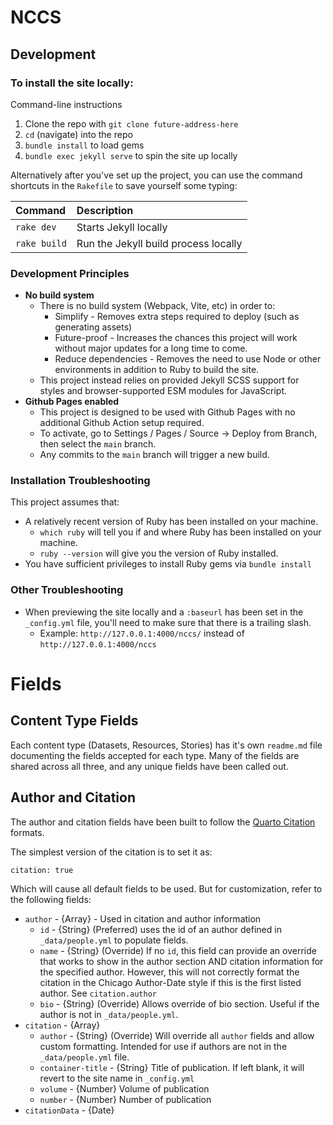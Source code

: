 # NCCS

## Development 

### To install the site locally:

Command-line instructions

1. Clone the repo with `git clone future-address-here`
2. `cd` (navigate) into the repo
3. `bundle install` to load gems
4. `bundle exec jekyll serve` to spin the site up locally

Alternatively after you've set up the project, you can use the command shortcuts in the `Rakefile` to save yourself some typing:

|Command|Description|
|:---|:---|
|`rake dev`|Starts Jekyll locally|
|`rake build`|Run the Jekyll build process locally|

### Development Principles

- **No build system**
    - There is no build system (Webpack, Vite, etc) in order to:
       - Simplify - Removes extra steps required to deploy (such as generating assets)
       - Future-proof - Increases the chances this project will work without major updates for a long time to come.
       - Reduce dependencies - Removes the need to use Node or other environments in addition to Ruby to build the site.
    - This project instead relies on provided Jekyll SCSS support for styles and browser-supported ESM modules for JavaScript.
- **Github Pages enabled**
    - This project is designed to be used with Github Pages with no additional Github Action setup required.
    - To activate, go to Settings / Pages / Source -> Deploy from Branch, then select the `main` branch.
    - Any commits to the `main` branch will trigger a new build.

### Installation Troubleshooting

This project assumes that:

- A relatively recent version of Ruby has been installed on your machine.
    - `which ruby` will tell you if and where Ruby has been installed on your machine.
    - `ruby --version` will give you the version of Ruby installed.
- You have sufficient privileges to install Ruby gems via `bundle install`

### Other Troubleshooting

- When previewing the site locally and a `:baseurl` has been set in the `_config.yml` file, you'll need to make sure that there is a trailing slash.
    - Example: `http://127.0.0.1:4000/nccs/` instead of `http://127.0.0.1:4000/nccs`

# Fields

## Content Type Fields

Each content type (Datasets, Resources, Stories) has it's own `readme.md` file documenting the fields accepted for each type. Many of the fields are shared across all three, and any unique fields have been called out.

## Author and Citation

The author and citation fields have been built to follow the [Quarto Citation](https://quarto.org/docs/authoring/create-citeable-articles.html) formats.

The simplest version of the citation is to set it as:

`citation: true`

Which will cause all default fields to be used. But for customization, refer to the following fields:

- `author` - {Array} - Used in citation and author information
  - `id` - {String} (Preferred) uses the id of an author defined in `_data/people.yml` to populate fields.
  - `name` - {String} (Override) If no `id`, this field can provide an override that works to show in the author section AND citation information for the specified author. However, this will not correctly format the citation in the Chicago Author-Date style if this is the first listed author. See `citation.author`
  - `bio` - {String} (Override) Allows override of bio section. Useful if the author is not in `_data/people.yml`.
- `citation` - {Array}
  - `author` - {String} (Override) Will override all `author` fields and allow custom formatting. Intended for use if authors are not in the `_data/people.yml` file.
  - `container-title` - {String} Title of publication. If left blank, it will revert to the site name in `_config.yml`
  - `volume` - {Number} Volume of publication
  - `number` - {Number} Number of publication
- `citationData` - {Date}
